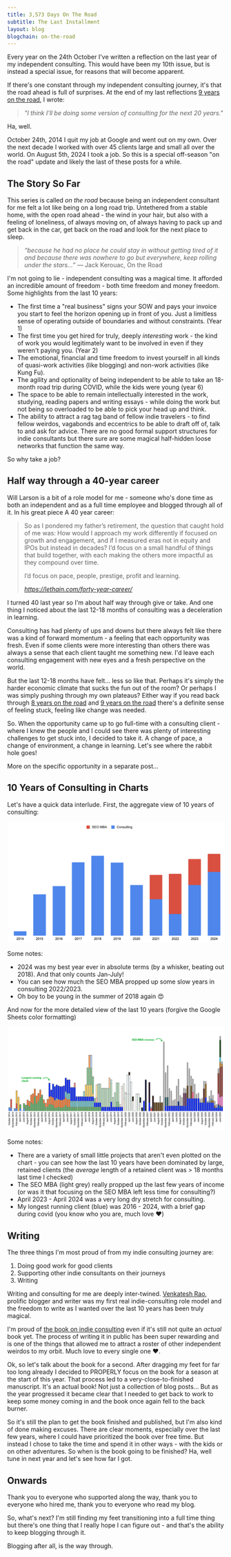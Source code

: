 ```yaml
---
title: 3,573 Days On The Road
subtitle: The Last Installment
layout: blog
blogchain: on-the-road
---
```


<div class="ba b--black-10 bg-newgreen-light br2 pa3 f5 i">
Every year on the 24th October I've written a reflection on the last year of my independent consulting. This would have been my 10th issue, but is instead a special issue, for reasons that will become apparent.</div>

If there's one constant through my independent consulting journey, it's that the road ahead is full of surprises. At the end of my last reflections [9 years on the road](https://tomcritchlow.com/2024/01/04/9-years/), I wrote:

> *"I think I’ll be doing some version of consulting for the next 20 years."*

Ha, well.

October 24th, 2014 I quit my job at Google and went out on my own. Over the next decade I worked with over 45 clients large and small all over the world. On August 5th, 2024 I took a job. So this is a special off-season "on the road" update and likely the last of these posts for a while.

## The Story So Far

This series is called *on the road* because being an independent consultant for me felt a lot like being on a long road trip. Untethered from a stable home, with the open road ahead - the wind in your hair, but also with a feeling of loneliness, of always moving on, of always having to pack up and get back in the car, get back on the road and look for the next place to sleep.

> *“because he had no place he could stay in without getting tired of it and because there was nowhere to go but everywhere, keep rolling under the stars...”* ― Jack Kerouac, On the Road

I'm not going to lie - independent consulting was a magical time. It afforded an incredible amount of freedom - both time freedom and money freedom. Some highlights from the last 10 years:

* The first time a "real business" signs your SOW and pays your invoice you start to feel the horizon opening up in front of you. Just a limitless sense of operating outside of boundaries and without constraints. (Year 1)
* The first time you get hired for truly, deeply *interesting* work - the kind of work you would legitimately want to be involved in even if they weren't paying you. (Year 2)
* The emotional, financial and time freedom to invest yourself in all kinds of quasi-work activities (like blogging) and non-work activities (like Kung Fu).
* The agility and optionality of being independent to be able to take an 18-month road trip during COVID, while the kids were young (year 6)
* The space to be able to remain intellectually interested in the work, studying, reading papers and writing essays - while doing the work but not being so overloaded to be able to pick your head up and think.
* The ability to attract a rag tag band of fellow indie travelers - to find fellow weirdos, vagabonds and eccentrics to be able to draft off of, talk to and ask for advice. There are no good formal support structures for indie consultants but there sure are some magical half-hidden loose networks that function the same way.

So why take a job?

## Half way through a 40-year career

Will Larson is a bit of a role model for me - someone who's done time as both an independent and as a full time employee and blogged through all of it. In his great piece A 40 year career:

<blockquote class="quoteback" darkmode="" data-title="A%20forty-year%20career." data-author="" cite="https://lethain.com/forty-year-career/">
<p>So as I pondered my father’s retirement, the question that caught hold of me was: How would I approach my work differently if focused on growth and engagement, and if I measured eras not in equity and IPOs but instead in decades? I’d focus on a small handful of things that build together, with each making the others more impactful as they compound over time.</p><p>I’d focus on pace, people, prestige, profit and learning.</p>
<footer> <cite><a href="https://lethain.com/forty-year-career/">https://lethain.com/forty-year-career/</a></cite></footer>
</blockquote>
<script note="" src="https://cdn.jsdelivr.net/gh/Blogger-Peer-Review/quotebacks@1/quoteback.js"></script>

I turned 40 last year so I'm about half way through give or take. And one thing I noticed about the last 12-18 months of consulting was a deceleration in learning.

Consulting has had plenty of ups and downs but there always felt like there was a kind of forward momentum - a feeling that each opportunity was fresh. Even if some clients were more interesting than others there was always a sense that each client taught me something new. I'd leave each consulting engagement with new eyes and a fresh perspective on the world.

But the last 12-18 months have felt... less so like that. Perhaps it's simply the harder economic climate that sucks the fun out of the room? Or perhaps I was simply pushing through my own plateaus? Either way if you read back through [8 years on the road](https://tomcritchlow.com/2022/11/10/8-years-on-the-road/) and [9 years on the road](https://tomcritchlow.com/2024/01/04/9-years/) there's a definite sense of feeling stuck, feeling like change was needed.

So. When the opportunity came up to go full-time with a consulting client - where I knew the people and I could see there was plenty of interesting challenges to get stuck into, I decided to take it. A change of pace, a change of environment, a change in learning. Let's see where the rabbit hole goes!

More on the specific opportunity in a separate post...

## 10 Years of Consulting in Charts

Let's have a quick data interlude. First, the aggregate view of 10 years of consulting:

![](/images/2024-08-30-12-09-33.png)

Some notes:

* 2024 was my best year ever in absolute terms (by a whisker, beating out 2018). And that only counts Jan-July!
* You can see how much the SEO MBA propped up some slow years in consulting 2022/2023.
* Oh boy to be young in the summer of 2018 again 😍

And now for the more detailed view of the last 10 years (forgive the Google Sheets color formatting)

![](/images/10-years-detail.png)

Some notes:
* There are a variety of small little projects that aren't even plotted on the chart - you can see how the last 10 years have been dominated by large, retained clients (the *average* length of a retained client was > 18 months last time I checked)
* The SEO MBA (light grey) really propped up the last few years of income (or was it that focusing on the SEO MBA left less time for consulting?)
* April 2023 - April 2024 was a very long dry stretch for consulting.
* My longest running client (blue) was 2016 - 2024, with a brief gap during covid (you know who you are, much love ❤️)

## Writing

The three things I'm most proud of from my indie consulting journey are:

1. Doing good work for good clients
2. Supporting other indie consultants on their journeys
3. Writing

Writing and consulting for me are deeply inter-twined. [Venkatesh Rao](https://www.ribbonfarm.com/), prolific blogger and writer was my first real indie-consulting role model and the freedom to write as I wanted over the last 10 years has been truly magical.

I'm proud of [the book on indie consulting](https://tomcritchlow.com/strategy/) even if it's still not quite an *actual* book yet. The process of writing it in public has been super rewarding and is one of the things that allowed me to attract a roster of other independent weirdos to my orbit. Much love to every single one ❤️.

Ok, so let's talk about the book for a second. After dragging my feet for far too long already I decided to PROPERLY focus on the book for a season at the start of this year. That process led to a very-close-to-finished manuscript. It's an actual book! Not just a collection of blog posts... But as the year progressed it became clear that I needed to get back to work to keep some money coming in and the book once again fell to the back burner.

So it's still the plan to get the book finished and published, but I'm also kind of done making excuses. There are clear moments, especially over the last few years, where I could have prioritized the book over free time. But instead I chose to take the time and spend it in other ways - with the kids or on other adventures. So when is the book going to be finished? Ha, well tune in next year and let's see how far I got.

## Onwards

Thank you to everyone who supported along the way, thank you to everyone who hired me, thank you to everyone who read my blog.

So, what's next? I'm still finding my feet transitioning into a full time thing but there's one thing that I really hope I can figure out - and that's the ability to keep blogging through it.

Blogging after all, is the way through.